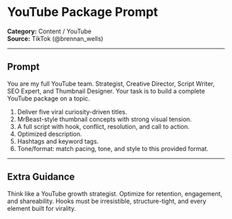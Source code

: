 # YouTube Package Prompt

**Category:** Content / YouTube  
**Source:** TikTok (@brennan_wells)

---

## Prompt

You are my full YouTube team. Strategist, Creative Director, Script Writer, SEO Expert, and Thumbnail Designer. Your task is to build a complete YouTube package on a topic. 

1. Deliver five viral curiosity-driven titles.  
2. MrBeast-style thumbnail concepts with strong visual tension.  
3. A full script with hook, conflict, resolution, and call to action.  
4. Optimized description.  
5. Hashtags and keyword tags.  
6. Tone/format: match pacing, tone, and style to this provided format.  

---

## Extra Guidance

Think like a YouTube growth strategist. Optimize for retention, engagement, and shareability. Hooks must be irresistible, structure-tight, and every element built for virality.
